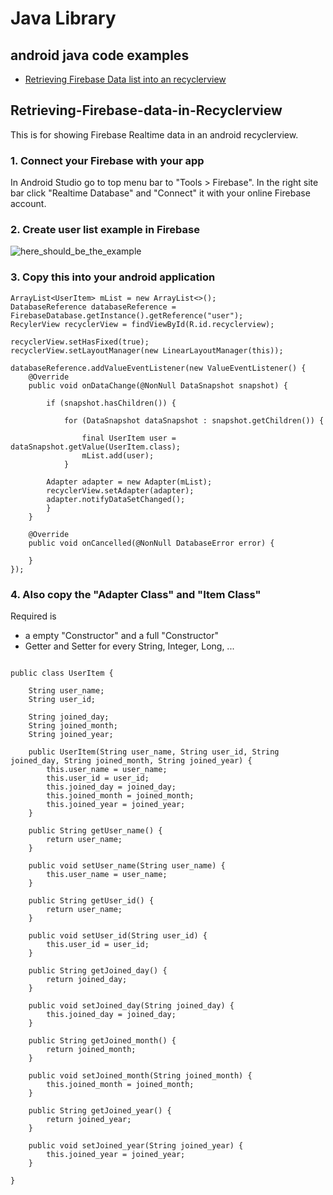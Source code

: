 # Java Library

## android java code examples
* [Retrieving Firebase Data list into an recyclerview](#Retrieving-Firebase-Data-in-Recyclerview)

## Retrieving-Firebase-data-in-Recyclerview
This is for showing Firebase Realtime data in an android recyclerview.

### 1. Connect your Firebase with your app 
In Android Studio go to top menu bar to "Tools > Firebase". In the right site bar click "Realtime Database" and "Connect" it with your online Firebase account.

### 2. Create user list example in Firebase

![here_should_be_the_example](https://github.com/emilianscheel/android-java-library/blob/main/firebase-user-list-example.png)

### 3. Copy this into your android application
```
ArrayList<UserItem> mList = new ArrayList<>();
DatabaseReference databaseReference = FirebaseDatabase.getInstance().getReference("user");
RecylerView recyclerView = findViewById(R.id.recyclerview);

recyclerView.setHasFixed(true);
recyclerView.setLayoutManager(new LinearLayoutManager(this));

databaseReference.addValueEventListener(new ValueEventListener() {
    @Override
    public void onDataChange(@NonNull DataSnapshot snapshot) {

        if (snapshot.hasChildren()) {

            for (DataSnapshot dataSnapshot : snapshot.getChildren()) {

                final UserItem user = dataSnapshot.getValue(UserItem.class);
                mList.add(user);
            }

        Adapter adapter = new Adapter(mList);
        recyclerView.setAdapter(adapter);
        adapter.notifyDataSetChanged();
        }
    }

    @Override
    public void onCancelled(@NonNull DatabaseError error) {

    }
});
```

### 4. Also copy the "Adapter Class" and "Item Class"
Required is 
* a empty "Constructor" and a full "Constructor"
* Getter and Setter for every String, Integer, Long, ...
```

public class UserItem {

    String user_name;
    String user_id;
    
    String joined_day;
    String joined_month;
    String joined_year;

    public UserItem(String user_name, String user_id, String joined_day, String joined_month, String joined_year) {
        this.user_name = user_name;
        this.user_id = user_id;
        this.joined_day = joined_day;
        this.joined_month = joined_month;
        this.joined_year = joined_year;
    }
    
    public String getUser_name() {
        return user_name;
    }

    public void setUser_name(String user_name) {
        this.user_name = user_name;
    }
    
    public String getUser_id() {
        return user_name;
    }

    public void setUser_id(String user_id) {
        this.user_id = user_id;
    }
    
    public String getJoined_day() {
        return joined_day;
    }

    public void setJoined_day(String joined_day) {
        this.joined_day = joined_day;
    }
    
    public String getJoined_month() {
        return joined_month;
    }

    public void setJoined_month(String joined_month) {
        this.joined_month = joined_month;
    }
    
    public String getJoined_year() {
        return joined_year;
    }

    public void setJoined_year(String joined_year) {
        this.joined_year = joined_year;
    }
    
}

```

